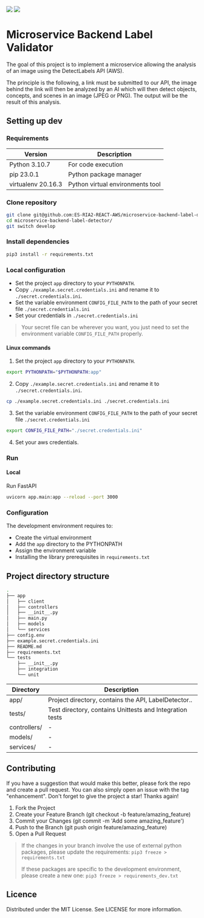 ![](https://img.shields.io/badge/Python-14354C?style=for-the-badge&logo=python&logoColor=white)
![](https://img.shields.io/badge/Amazon_AWS-232F3E?style=for-the-badge&logo=amazon-aws&logoColor=white)


# Microservice Backend Label Validator

The goal of this project is to implement a microservice allowing the analysis of an image using the DetectLabels API (AWS). 

The principle is the following, a link must be submitted to our API, the image behind the link will then be analyzed by an AI which will then detect objects, concepts, and scenes in an image (JPEG or PNG).
The output will be the result of this analysis.

## Setting up dev

### Requirements

| Version            |  Description  | 
|--------------------|---|
| Python 3.10.7      | For code execution  |
| pip 23.0.1         | Python package manager  |
| virtualenv 20.16.3 | Python virtual environments tool|
 

### Clone repository

```sh
git clone git@github.com:ES-RIA2-REACT-AWS/microservice-backend-label-detector.git
cd microservice-backend-label-detector/
git switch develop
```

### Install dependencies

```sh
pip3 install -r requirements.txt 
```

### Local configuration

- Set the project `app` directory to your `PYTHONPATH`.
- Copy `./example.secret.credentials.ini` and rename it to `./secret.credentials.ini`.
- Set the variable environment `CONFIG_FILE_PATH` to the path of your secret file `./secret.credentials.ini` 
- Set your credentials in `./secret.credentials.ini`

> Your secret file can be wherever you want, you just need to set the environment variable `CONFIG_FILE_PATH` properly.

#### Linux commands
1. Set the project `app` directory to your `PYTHONPATH`.
```sh
export PYTHONPATH="$PYTHONPATH:app"
```
2. Copy `./example.secret.credentials.ini` and rename it to `./secret.credentials.ini`.

```sh
cp ./example.secret.credentials.ini ./secret.credentials.ini
```
3. Set the variable environment `CONFIG_FILE_PATH` to the path of your secret file `./secret.credentials.ini` 
```sh
export CONFIG_FILE_PATH="./secret.credentials.ini"
```

4. Set your aws credentials.


### Run 

#### Local

Run FastAPI
```sh
uvicorn app.main:app --reload --port 3000
```

### Configuration

The development environment requires to:
- Create the virtual environment
- Add the `app` directory to the PYTHONPATH
- Assign the environment variable
- Installing the library prerequisites in `requirements.txt`


##  Project directory structure

```sh
.
├── app
│   ├── client
│   ├── controllers
│   ├── __init__.py
│   ├── main.py
│   ├── models
│   └── services
├── config.env
├── example.secret.credentials.ini
├── README.md
├── requirements.txt
└── tests
    ├── __init__.py
    ├── integration
    └── unit

```



| Directory    | Description                                              | 
|--------------|----------------------------------------------------------|
| app/         | Project directory, contains the API, LabelDetector..     |
| tests/       | Test directory, contains Unittests and Integration tests |
| controllers/ | -                                                        |
| models/      | -                                                        |
| services/    | -                                                        |
 



## Contributing

If you have a suggestion that would make this better, please fork the repo and create a pull request. You can also simply open an issue with the tag "enhancement". Don't forget to give the project a star! Thanks again!

1. Fork the Project
2. Create your Feature Branch (git checkout -b feature/amazing_feature)
3. Commit your Changes (git commit -m 'Add some amazing_feature')
4. Push to the Branch (git push origin feature/amazing_feature)
5. Open a Pull Request

> If the changes in your branch involve the use of external python packages, please update the requirements:
> `pip3 freeze > requirements.txt`
> 
> If these packages are specific to the development environment, please create a new one:
> `pip3 freeze > requirements_dev.txt`


## Licence

Distributed under the MIT License. See LICENSE for more information.